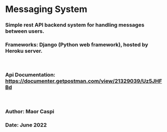 # Messaging System
### Simple rest API backend system for handling messages between users.
### Frameworks: Django (Python web framework), hosted by Heroku server.

<br/>

### Api Documentation: https://documenter.getpostman.com/view/21329039/Uz5JHFBd

<br/>

### Author: Maor Caspi
### Date: June 2022 
